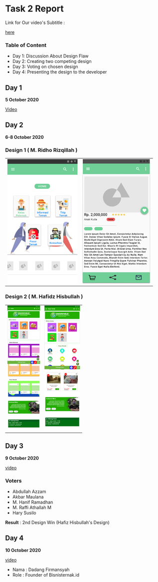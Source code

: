 # Task 2 Report

Link for Our video's Subtitle :

[here](https://github.com/GeminorumB/HCI-task/tree/hw2/assignment2/subs)

### **Table of Content** ###

- Day 1: Discussion About Design Flaw
- Day 2: Creating two competing design
- Day 3: Voting on chosen design
- Day 4: Presenting the design to the developer


## Day 1 ##

**5 October 2020**

[Video](https://youtu.be/p8_5MEAKcIo)

## Day 2 ##

**6-8 October 2020**

### Design 1 ( M. Ridho Rizqillah ) ###
| | | 
|-|-|
|<img height=400 src="mockup/Design2/Home.png">|<img height=400 src="mockup/Design2/Pasar-Ternak-Overview.png">|


### Design 2 ( M. Hafidz Hisbullah ) ###
| | | 
|-|-|
|<img height=400 src="mockup/Home.png">|<img height=400 src="mockup/Pasar.png">|

## Day 3

**9 October 2020**

[video](https://www.youtube.com/watch?v=wBA7AyuvgWM)

### Voters ###

- Abdullah Azzam
- Akbar Maulana
- M. Hanif Ramadhan
- M. Raffi Athallah M
- Hary Susilo

**Result** : 2nd Design Win (Hafiz Hisbullah's Design)

## Day 4 ##

**10 October 2020**

[video](https://www.youtube.com/watch?v=PtfIsxAiJkc)

- Nama : Dadang Firmansyah
- Role : Founder of Bisnisternak.id

